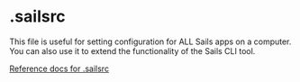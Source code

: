 # .sailsrc

This file is useful for setting configuration for ALL Sails apps on a computer.  You can also use it to extend the functionality of the Sails CLI tool.

[Reference docs for .sailsrc](http://sailsjs.org/documentation/reference/Configuration/Configuration.html)


<docmeta name="displayName" value=".sailsrc">
